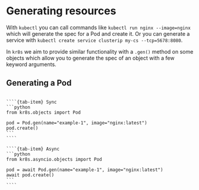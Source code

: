 # Generating resources

With `kubectl` you can call commands like `kubectl run nginx --image=nginx` which will generate the spec for a Pod and create it. Or you can generate a service with `kubectl create service clusterip my-cs --tcp=5678:8080`.

In `kr8s` we aim to provide similar functionality with a `.gen()` method on some objects which allow you to generate the spec of an object with a few keyword arguments.

## Generating a Pod

`````{tab-set}

````{tab-item} Sync
```python
from kr8s.objects import Pod

pod = Pod.gen(name="example-1", image="nginx:latest")
pod.create()
```
````

````{tab-item} Async
```python
from kr8s.asyncio.objects import Pod

pod = await Pod.gen(name="example-1", image="nginx:latest")
await pod.create()
```
````

`````
